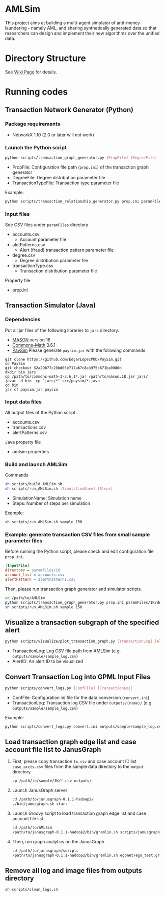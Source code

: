 # AMLSim
This project aims at building a multi-agent simulator of anti-money laundering - namely AML, and sharing synthetically generated data so that researchers can design and implement their new algorithms over the unified data.

# Directory Structure
See [Wiki Page](https://github.com/IBM/AMLSim/wiki/Directory-Structure) for details.



# Running codes

## Transaction Network Generator (Python)

### Package requirements
- NetworkX 1.10 (2.0 or later will not work)

### Launch the Python script
```bash
python scripts/transaction_graph_generator.py [PropFile] [DegreeFile] [TransactionTypeFile]
```
- PropFile: Configuration file path (`prop.ini`) of the transaction graph generator
- DegreeFile: Degree distribution parameter file
- TransactionTypeFile: Transaction type parameter file

Example:
```bash
python scripts/transaction_relationship_generator.py prop.ini paramFiles/deg1K.csv paramFiles/tx_type.csv
```


### Input files
See CSV files under `paramFiles` directory
- accounts.csv
  - Account parameter file
- aletPatterns.csv
  - Alert (fraud) transaction pattern parameter file
- degree.csv
  - Degree distribution parameter file
- transactionType.csv
  - Transaction distribution parameter file

Property file
- prop.ini


## Transaction Simulator (Java)

### Dependencies
Put all jar files of the following libraries to `jars` directory.
- [MASON](https://cs.gmu.edu/~eclab/projects/mason/) version 18
- [Commons-Math](http://commons.apache.org/proper/commons-math/download_math.cgi) 3.6.1
- [PaySim](https://github.com/EdgarLopezPhD/PaySim) Please generate `paysim.jar` with the following commands
```
git clone https://github.com/EdgarLopezPhD/PaySim.git
cd PaySim
git checkout 62a29b77c28bd03e717a67c8ab975c671ba0080d
mkdir bin jars
cp /path/to/commons-math-3-3.6.1*.jar /path/to/mason.18.jar jars/
javac -d bin -cp "jars/*" src/paysim/*.java
cd bin
jar cf paysim.jar paysim
```


### Input data files
All output files of the Python script
- accounts.csv
- transactions.csv
- alertPatterns.csv

Java property file
- amlsim.properties


### Build and launch AMLSim

Commands
```bash
sh scripts/build_AMLSim.sh
sh scripts/run_AMLSim.sh [SimulationName] [Steps]
```
- SimulationName: Simulation name
- Steps: Number of steps per simulation

Example:
```bash
sh scripts/run_AMLSim.sh sample 150
```


### Example: generate transaction CSV files from small sample parameter files
Before running the Python script, please check and edit configuration file `prop.ini`.
```ini
[InputFile]
directory = paramFiles/1K
account_list = accounts.csv
alertPattern = alertPatterns.csv
```

Then, please run transaction graph generator and simulator scripts.
```bash
cd /path/to/AMLSim
python scripts/transaction_graph_generator.py prop.ini paramFiles/1K/degree.csv paramFiles/1K/transactionType.csv
sh scripts/run_AMLSim.sh sample 150
```


## Visualize a transaction subgraph of the specified alert
```bash
python scripts/visualize/plot_transaction_graph.py [TransactionLog] [AlertID]
```
- TransactionLog: Log CSV file path from AMLSim (e.g. `outputs/sample/sample_log.csv`)
- AlertID: An alert ID to be visualized


## Convert Transaction Log into GPML Input Files
```bash
python scripts/convert_logs.py [ConfFile] [TransactionLog]
```
- ConfFile: Configuration ini file for the data conversion (`convert.ini`)
- TransactionLog: Transaction log CSV file under `outputs/(name)/` (e.g. `outputs/sample/sample_log.csv`)

Example: 
```bash
python scripts/convert_logs.py convert.ini outputs/sample/sample_log.csv
```


## Load transaction graph edge list and case account file list to JanusGraph
1. First, please copy transaction `tx.csv` and case account ID list `case_accts.csv` files from the sample data directory to the `output` directory.
    ```bash
    cp /path/to/sample/1K/*.csv outputs/
    ```
1. Launch JanusGraph server
    ```bash
    cd /path/to/janusgraph-0.1.1-hadoop2/
    ./bin/janusgraph.sh start
    ```
1. Launch Groovy script to load transaction graph edge list and case account file list.
    ```bash
    cd /path/to/AMLSim
    /path/to/janusgraph-0.1.1-hadoop2/bin/gremlin.sh scripts/janusgraph/load_transaction_janusgraph.groovy
    ```
1. Then, run graph analytics on the JanusGraph.
    ```bash
    cd /path/to/janusgraph/scripts
    /path/to/janusgraph-0.1.1-hadoop2/bin/gremlin.sh egonet/ego_test.groovy
    ```


## Remove all log and image files from outputs directory
```bash
sh scripts/clean_logs.sh
```



